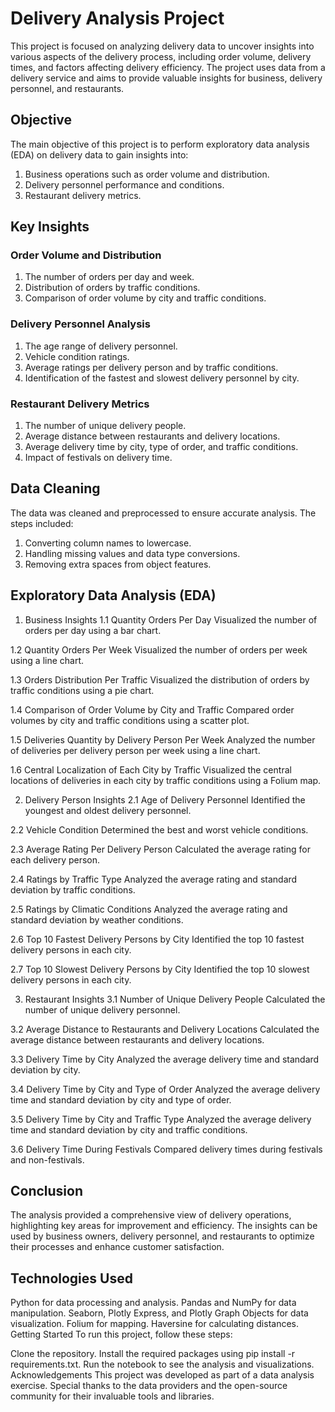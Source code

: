 # Delivery Analysis Project
This project is focused on analyzing delivery data to uncover insights into various aspects of the delivery process, including order volume, delivery times, and factors affecting delivery efficiency. The project uses data from a delivery service and aims to provide valuable insights for business, delivery personnel, and restaurants.

## Objective
The main objective of this project is to perform exploratory data analysis (EDA) on delivery data to gain insights into:

1. Business operations such as order volume and distribution.
2. Delivery personnel performance and conditions.
3. Restaurant delivery metrics.

## Key Insights
### Order Volume and Distribution

1. The number of orders per day and week.
2. Distribution of orders by traffic conditions.
3. Comparison of order volume by city and traffic conditions.
   
### Delivery Personnel Analysis

1. The age range of delivery personnel.
2. Vehicle condition ratings.
3. Average ratings per delivery person and by traffic conditions.
4. Identification of the fastest and slowest delivery personnel by city.

### Restaurant Delivery Metrics

1. The number of unique delivery people.
2. Average distance between restaurants and delivery locations.
3. Average delivery time by city, type of order, and traffic conditions.
4. Impact of festivals on delivery time.

## Data Cleaning
The data was cleaned and preprocessed to ensure accurate analysis. The steps included:

1. Converting column names to lowercase.
2. Handling missing values and data type conversions.
3. Removing extra spaces from object features.
   
## Exploratory Data Analysis (EDA)
1. Business Insights
1.1 Quantity Orders Per Day
Visualized the number of orders per day using a bar chart.

1.2 Quantity Orders Per Week
Visualized the number of orders per week using a line chart.

1.3 Orders Distribution Per Traffic
Visualized the distribution of orders by traffic conditions using a pie chart.

1.4 Comparison of Order Volume by City and Traffic
Compared order volumes by city and traffic conditions using a scatter plot.

1.5 Deliveries Quantity by Delivery Person Per Week
Analyzed the number of deliveries per delivery person per week using a line chart.

1.6 Central Localization of Each City by Traffic
Visualized the central locations of deliveries in each city by traffic conditions using a Folium map.

2. Delivery Person Insights
2.1 Age of Delivery Personnel
Identified the youngest and oldest delivery personnel.

2.2 Vehicle Condition
Determined the best and worst vehicle conditions.

2.3 Average Rating Per Delivery Person
Calculated the average rating for each delivery person.

2.4 Ratings by Traffic Type
Analyzed the average rating and standard deviation by traffic conditions.

2.5 Ratings by Climatic Conditions
Analyzed the average rating and standard deviation by weather conditions.

2.6 Top 10 Fastest Delivery Persons by City
Identified the top 10 fastest delivery persons in each city.

2.7 Top 10 Slowest Delivery Persons by City
Identified the top 10 slowest delivery persons in each city.

3. Restaurant Insights
3.1 Number of Unique Delivery People
Calculated the number of unique delivery personnel.

3.2 Average Distance to Restaurants and Delivery Locations
Calculated the average distance between restaurants and delivery locations.

3.3 Delivery Time by City
Analyzed the average delivery time and standard deviation by city.

3.4 Delivery Time by City and Type of Order
Analyzed the average delivery time and standard deviation by city and type of order.

3.5 Delivery Time by City and Traffic Type
Analyzed the average delivery time and standard deviation by city and traffic conditions.

3.6 Delivery Time During Festivals
Compared delivery times during festivals and non-festivals.

## Conclusion
The analysis provided a comprehensive view of delivery operations, highlighting key areas for improvement and efficiency. The insights can be used by business owners, delivery personnel, and restaurants to optimize their processes and enhance customer satisfaction.

## Technologies Used
Python for data processing and analysis.
Pandas and NumPy for data manipulation.
Seaborn, Plotly Express, and Plotly Graph Objects for data visualization.
Folium for mapping.
Haversine for calculating distances.
Getting Started
To run this project, follow these steps:

Clone the repository.
Install the required packages using pip install -r requirements.txt.
Run the notebook to see the analysis and visualizations.
Acknowledgements
This project was developed as part of a data analysis exercise. Special thanks to the data providers and the open-source community for their invaluable tools and libraries.

